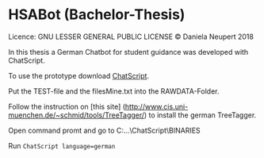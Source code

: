 # HSABot (Bachelor-Thesis)

Licence: GNU LESSER GENERAL PUBLIC LICENSE
© Daniela Neupert 2018

In this thesis a German Chatbot for student guidance was developed with ChatScript.

To use the prototype download [ChatScript](https://github.com/bwilcox-1234/ChatScript).

Put the TEST-file and the filesMine.txt into the RAWDATA-Folder.

Follow the instruction on [this site] (http://www.cis.uni-muenchen.de/~schmid/tools/TreeTagger/) to install the german TreeTagger.

Open command promt and go to C:...\ChatScript\BINARIES 

Run `ChatScript language=german`
